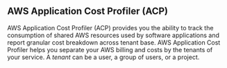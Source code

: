 ## AWS Application Cost Profiler (ACP)

AWS Application Cost Profiler (ACP) provides you the ability to track the consumption of shared AWS resources used by software applications and report granular cost breakdown across tenant base. AWS Application Cost Profiler helps you separate your AWS billing and costs by the tenants of your service. A _tenant_ can be a user, a group of users, or a project.

